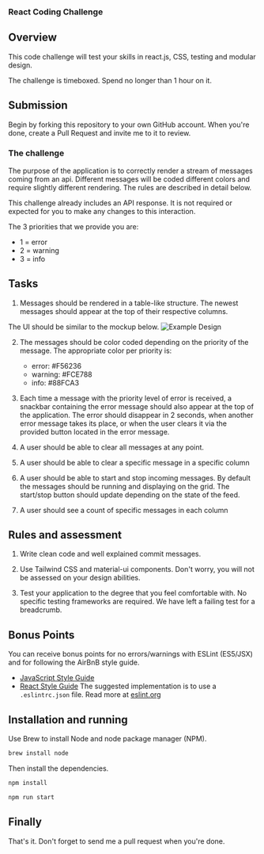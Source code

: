 ### React Coding Challenge

## Overview 

This code challenge will test your skills in react.js, CSS, testing and modular design.

The challenge is timeboxed. Spend no longer than 1 hour on it. 


## Submission 

Begin by forking this repository to your own GitHub account. When you're done, create a Pull Request and invite me to it to review. 

### The challenge 


The purpose of the application is to correctly render a stream of messages coming from an api. Different messages will be coded different colors and require slightly different rendering. The rules are described in detail below.

This challenge already includes an API response. It is not required or expected for you to make any changes to this interaction.

The 3 priorities that we provide you are:
  * 1 = error
  * 2 = warning
  * 3 = info

## Tasks 

1. Messages should be rendered in a table-like structure. The newest messages should appear at the top of their respective columns.

The UI should be similar to the mockup below. 
![Example Design](https://github.com/pf-nexus/react-coding-challenge/raw/main/grid.png)

2. The messages should be color coded depending on the priority of the message. The appropriate color per priority is:

   * error: #F56236
   * warning: #FCE788
   * info: #88FCA3

3. Each time a message with the priority level of error is received, a snackbar containing the error message should also appear at the top of the application. The error should disappear in 2 seconds, when another error message takes its place, or when the user clears it via the provided button located in the error message.

4. A user should be able to clear all messages at any point.


5. A user should be able to clear a specific message in a specific column


6. A user should be able to start and stop incoming messages. By default the messages should be running and displaying on the grid. The start/stop button should update depending on the state of the feed.

7. A user should see a count of specific messages in each column


## Rules and assessment 

1. Write clean code and well explained commit messages. 

2. Use Tailwind CSS and material-ui components. Don't worry, you will not be assessed on your design abilities. 

3. Test your application to the degree that you feel comfortable with. No specific testing frameworks are required. We have left a failing test for a breadcrumb.

## Bonus Points
You can receive bonus points for no errors/warnings with ESLint (ES5/JSX) and for following the AirBnB style guide. 
* [JavaScript Style Guide](https://github.com/airbnb/javascript)
* [React Style Guide](https://github.com/airbnb/javascript/tree/master/react)
The suggested implementation is to use a `.eslintrc.json` file. Read more at [eslint.org](http://eslint.org/)


## Installation and running  

Use Brew to install Node and node package manager (NPM).  

```bash
brew install node
```

Then install the dependencies. 

```bash
npm install
```

```bash
npm run start 
```


## Finally 

That's it. Don't forget to send me a pull request when you're done. 

